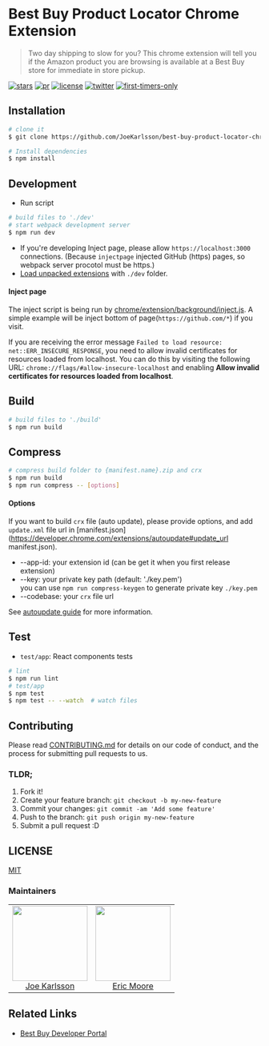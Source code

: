 # Best Buy Product Locator Chrome Extension

> Two day shipping to slow for you? This chrome extension will tell you if the Amazon product you are browsing is available at a Best Buy store for immediate in store pickup.

[![stars][stars]][stars-url]
[![pr][pr]][pr-url]
[![license][license]][license-url]
[![twitter][twitter]][twitter-url]
[![first-timers-only](http://img.shields.io/badge/first--timers--only-friendly-blue.svg?style=flat-square)](http://www.firsttimersonly.com/)

## Installation

```bash
# clone it
$ git clone https://github.com/JoeKarlsson/best-buy-product-locator-chrome-extension.git

# Install dependencies
$ npm install
```

## Development

- Run script

```bash
# build files to './dev'
# start webpack development server
$ npm run dev
```

- If you're developing Inject page, please allow `https://localhost:3000` connections. (Because `injectpage` injected GitHub (https) pages, so webpack server procotol must be https.)
- [Load unpacked extensions](https://developer.chrome.com/extensions/getstarted#unpacked) with `./dev` folder.

#### Inject page

The inject script is being run by [chrome/extension/background/inject.js](chrome/extension/background/inject.js). A simple example will be inject bottom of page(`https://github.com/*`) if you visit.

If you are receiving the error message `Failed to load resource: net::ERR_INSECURE_RESPONSE`, you need to allow invalid certificates for resources loaded from localhost. You can do this by visiting the following URL: `chrome://flags/#allow-insecure-localhost` and enabling **Allow invalid certificates for resources loaded from localhost**.

## Build

```bash
# build files to './build'
$ npm run build
```

## Compress

```bash
# compress build folder to {manifest.name}.zip and crx
$ npm run build
$ npm run compress -- [options]
```

#### Options

If you want to build `crx` file (auto update), please provide options, and add `update.xml` file url in [manifest.json](https://developer.chrome.com/extensions/autoupdate#update_url manifest.json).

- --app-id: your extension id (can be get it when you first release extension)
- --key: your private key path (default: './key.pem')  
  you can use `npm run compress-keygen` to generate private key `./key.pem`
- --codebase: your `crx` file url

See [autoupdate guide](https://developer.chrome.com/extensions/autoupdate) for more information.

## Test

- `test/app`: React components tests

```bash
# lint
$ npm run lint
# test/app
$ npm test
$ npm test -- --watch  # watch files
```

## Contributing

Please read [CONTRIBUTING.md](https://github.com/JoeKarlsson/best-buy-product-locator-chrome-extension/blob/develop/CONTRIBUTING.md) for details on our code of conduct, and the process for submitting pull requests to us.

### TLDR;

1. Fork it!
1. Create your feature branch: `git checkout -b my-new-feature`
1. Commit your changes: `git commit -am 'Add some feature'`
1. Push to the branch: `git push origin my-new-feature`
1. Submit a pull request :D

## LICENSE

[MIT](LICENSE)

### Maintainers

<table>
  <tbody>
    <tr>
      <td align="center">
        <img width="150 height="150"
        src="https://avatars.githubusercontent.com/JoeKarlsson?v=3">
        <br />
        <a href="https://github.com/JoeKarlsson">Joe Karlsson</a>
      </td>
			<td align="center">
        <img width="150 height="150"
        src="https://avatars.githubusercontent.com/itsmoops?v=3">
        <br />
        <a href="https://github.com/itsmoops">Eric Moore</a>
      </td>
    <tr>
  <tbody>
</table>

## Related Links

- [Best Buy Developer Portal](https://developer.bestbuy.com/)

[pr]: https://img.shields.io/badge/PRs-welcome-brightgreen.svg
[pr-url]: CONTRIBUTING.md
[stars]: https://img.shields.io/github/stars/JoeKarlsson/best-buy-product-locator-chrome-extension.svg?style=flat-square
[stars-url]: https://github.com/JoeKarlsson/best-buy-product-locator-chrome-extension/stargazers
[license]: https://img.shields.io/github/license/JoeKarlsson/best-buy-product-locator-chrome-extension.svg
[license-url]: https://github.com/JoeKarlsson/best-buy-product-locator-chrome-extension/blob/develop/LICENSE
[twitter]: https://img.shields.io/twitter/url/https/github.com/JoeKarlsson/best-buy-product-locator-chrome-extension.svg?style=social&style=flat-square
[twitter-url]: https://twitter.com/intent/tweet?text=Wow:&url=https%3A%2F%2Fgithub.com%2FJoeKarlsson%2Fbest-buy-product-locator-chrome-extension
